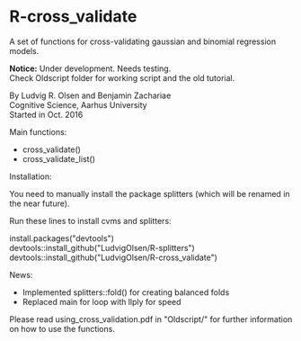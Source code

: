 # R-cross_validate  
A set of functions for cross-validating gaussian and binomial regression models.  

**Notice:** Under development. Needs testing.  
Check Oldscript folder for working script and the old tutorial.  

By Ludvig R. Olsen and Benjamin Zachariae  
Cognitive Science, Aarhus University  
Started in Oct. 2016  

Main functions:  
* cross_validate()
* cross_validate_list()  
  

Installation:

You need to manually install the package splitters (which will be renamed in the near future).  

Run these lines to install cvms and splitters:  

install.packages("devtools")   
devtools::install_github("LudvigOlsen/R-splitters")  
devtools::install_github("LudvigOlsen/R-cross_validate")  

  
News:  
* Implemented splitters::fold() for creating balanced folds  
* Replaced main for loop with llply for speed  
  
  
Please read using_cross_validation.pdf in "Oldscript/" for further information on how to use the functions.  
